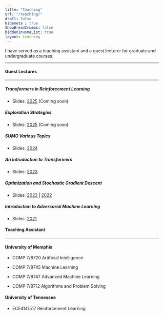 ```yaml
---
title: "Teaching"
url: "/teaching/"
draft: false
hidemeta : true
ShowBreadCrumbs: false
hiddenInHomeList: true
layout: teaching
---
```


I have served as a teaching assistant and a guest lecturer for graduate and undergraduate courses.

-------------------


#### Guest Lectures

-------------------

##### Transformers in Reinforcement Learning

- Slides: [2025]() (Coming soon)


##### Exploration Strategies

- Slides: [2025]() (Coming soon)


##### SUMO Various Topics

- Slides: [2024](https://poudel-bibek.github.io/pdfs/slides/sumo_class)


##### An Introduction to Transformers

- Slides: [2023](https://poudel-bibek.github.io/pdfs/slides/intro_to_transformers)


##### Optimization and Stochastic Gradient Descent

- Slides: [2023](https://poudel-bibek.github.io/pdfs/slides/optimization_sgd) | [2022](https://poudel-bibek.github.io/pdfs/slides/optimization_sgd)


##### Introduction to Adversarial Machine Learning

- Slides: [2021](https://poudel-bibek.github.io/pdfs/slides/intro_to_aml)



#### Teaching Assistant

-------------------

#### University of Memphis

- COMP 7/8720 Artificial Intelligence

- COMP 7/8745 Machine Learning

- COMP 7/8747 Advanced Machine Learning

- COMP 7/8712 Algorithms and Problem Solving



#### University of Tennessee

- ECE414/517 Reinforcement Learning  



